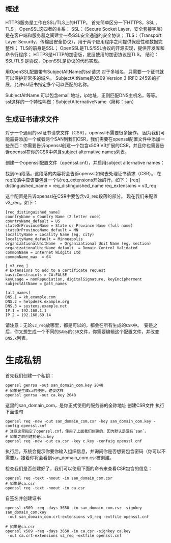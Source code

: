 ## 概述
HTTPS服务是工作在SSL/TLS上的HTTP。 
首先简单区分一下HTTPS，SSL ，TLS ，OpenSSL这四者的关系：
SSL：（Secure Socket Layer，安全套接字层）是在客户端和服务器之间建立一条SSL安全通道的安全协议；
TLS：（Transport Layer Security，传输层安全协议），用于两个应用程序之间提供保密性和数据完整性；
TLS的前身是SSL；
OpenSSL是TLS/SSL协议的开源实现，提供开发库和命令行程序；
HTTPS是HTTP的加密版，底层使用的加密协议是TLS。
结论：SSL/TLS 是协议，OpenSSL是协议的代码实现。

用OpenSSL配置带有SubjectAltName的ssl请求
对于多域名，只需要一个证书就可以保护非常多的域名。 
SubjectAltName是X509 Version 3 (RFC 2459)的扩展，允许ssl证书指定多个可以匹配的名称。

SubjectAltName 可以包含email 地址，ip地址，正则匹配DNS主机名，等等。 
ssl这样的一个特性叫做：SubjectAlternativeName（简称：san）

## 生成证书请求文件
对于一个通用的ssl证书请求文件（CSR），openssl不需要很多操作。 
因为我们可能需要添加一个或者两个SAN到我们CSR，我们需要在openssl配置文件中添加一些东西：你需要告诉openssl创建一个包含x509 V3扩展的CSR，并且你也需要告诉openssl在你的CSR中包含subject alternative names列表。

创建一个openssl配置文件（openssl.cnf），并启用subject alternative names：

找到req段落。这段落的内容将会告诉openssl如何去处理证书请求（CSR）。 
在req段落中应该要包含一个以req_extensions开始的行。如下：
[req]
distinguished_name = req_distinguished_name
req_extensions = v3_req

这个配置是告诉openssl在CSR中要包含v3_req段落的部分。 
现在我们来配置v3_req，如下：
```
[req_distinguished_name]
countryName = Country Name (2 letter code)
countryName_default = US
stateOrProvinceName = State or Province Name (full name)
stateOrProvinceName_default = MN
localityName = Locality Name (eg, city)
localityName_default = Minneapolis
organizationalUnitName  = Organizational Unit Name (eg, section)
organizationalUnitName_default  = Domain Control Validated
commonName = Internet Widgits Ltd
commonName_max  = 64

[ v3_req ]
# Extensions to add to a certificate request
basicConstraints = CA:FALSE
keyUsage = nonRepudiation, digitalSignature, keyEncipherment
subjectAltName = @alt_names

[alt_names]
DNS.1 = kb.example.com
DNS.2 = helpdesk.example.org
DNS.3 = systems.example.net
IP.1 = 192.168.1.1
IP.2 = 192.168.69.14
```

请注意：无论`v3_req`放哪里，都是可以的，都会在所有生成的`CSR`中。 
要是之后，你又想生成一个不同的`SANs`的`CSR`文件，你需要编辑这个配置文件，并改变`DNS.x`列表。

# 生成私钥

首先我们创建一个私钥：
```
openssl genrsa -out san_domain_com.key 2048
# 如果是生成ca的使用，建议这样
openssl genrsa -out ca.key 2048
```
这里的san_domain_com，是你正式使用的服务器的全称地址
创建CSR文件
执行下面语句
```
openssl req -new -out san_domain_com.csr -key san_domain_com.key -config openssl.cnf
# 注意这里指定了openssl.cnf，使用了上面我们创建的，因为默认是没有`san`。
# 如果之前创建的是ca.key
openssl req -new -out ca.csr -key c.key -confaig openssl.cnf
```
执行后，系统会提示你要你输入组织信息，并询问你是否想要包含密码（你可以不需要）。接着你将会看到san_domain_com.csr被创建。

检查我们是否创建好了，我们可以使用下面的命令来查看CSR包含的信息：
```
openssl req -text -noout -in san_domain_com.csr
# 如果是ca.csr
openssl req -text -noout -in ca.csr
```
自签名并创建证书
```
openssl x509 -req -days 3650 -in san_domain_com.csr -signkey san_domain_com.key
 -out san_domain_com.crt-extensions v3_req -extfile openssl.cnf

# 如果是ca.csr
openssl x509 -req -days 3650 -in ca.csr -signkey ca.key
 -out ca.crt-extensions v3_req -extfile openssl.cnf
```
<script src="https://utteranc.es/client.js" repo="wanyijie/blog" issue-term="pathname" label="web"
      theme="github-light" crossorigin="anonymous" async>
      </script>